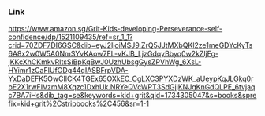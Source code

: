 
### Link

https://www.amazon.sg/Grit-Kids-developing-Perseverance-self-confidence/dp/1521109435/ref=sr_1_1?crid=70ZDF7DI6GSC&dib=eyJ2IjoiMSJ9.ZrQ5JJtMXbQKl2ze1meGDYcKyTs6A8x2w0W5A0NmSYvKAow7FL-vKJB_LjzGdqyBbyq0w2kZljFg-jKKcXhCKmkvRltsSiBpKqBwJ0UzhUbsgGysZPVhWg_6XsL-HYimr1zCaFIUfODg44qIASBFrpVDA-YxDaDEFK5OwCIlCK4TGEx65OXkEC_CgLXC3PYXDzWK_aUeypKqJLGkq0rbE2X1rwFIVzmM8Xqzc1DxhUk.NRYeQVcWPT3SdGjjKNJgKnGdQLPE_6tvjaqc7BA7iHs&dib_tag=se&keywords=kid+grit&qid=1734305047&s=books&sprefix=kid+grit%2Cstripbooks%2C456&sr=1-1